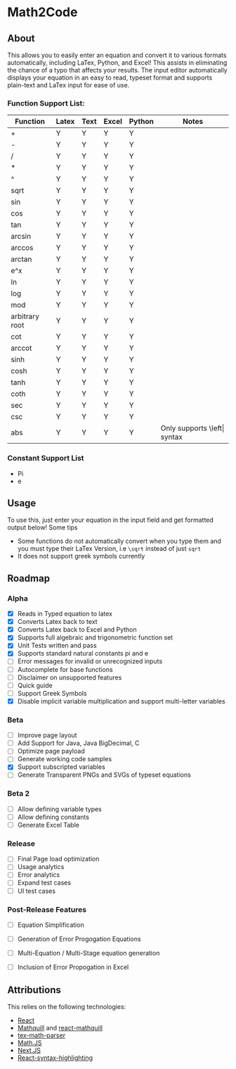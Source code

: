 # Math2Code
## About
This allows you to easily enter an equation and convert it to various formats automatically, including LaTex, Python, and Excel! This assists in eliminating the chance of a typo that affects your results. The input editor automatically displays your equation in an easy to read, typeset format and supports plain-text and LaTex input for ease of use.

### Function Support List:

| Function       | Latex | Text  | Excel | Python | Notes |
| --------       | ----- | ----  | ----  | ------ | ----- |
| +              | Y     | Y     | Y     | Y      |       |
| -              | Y     | Y     | Y     | Y      |       |
| /              | Y     | Y     | Y     | Y      |       |
| *              | Y     | Y     | Y     | Y      |       |
| ^              | Y     | Y     | Y     | Y      |       |
| sqrt           | Y     | Y     | Y     | Y      |       |
| sin            | Y     | Y     | Y     | Y      |       |
| cos            | Y     | Y     | Y     | Y      |       |
| tan            | Y     | Y     | Y     | Y      |       |
| arcsin         | Y     | Y     | Y     | Y      |       |
| arccos         | Y     | Y     | Y     | Y      |       |
| arctan         | Y     | Y     | Y     | Y      |       |
| e^x            | Y     | Y     | Y     | Y      |       |
| ln             | Y     | Y     | Y     | Y      |       |
| log            | Y     | Y     | Y     | Y      |       |
| mod            | Y     | Y     | Y     | Y      |       |
| arbitrary root | Y     | Y     | Y     | Y      |       |
| cot            | Y     | Y     | Y     | Y      |       |
| arccot         | Y     | Y     | Y     | Y      |       |
| sinh           | Y     | Y     | Y     | Y      |       |
| cosh           | Y     | Y     | Y     | Y      |       |
| tanh           | Y     | Y     | Y     | Y      |       |
| coth           | Y     | Y     | Y     | Y      |       |
| sec            | Y     | Y     | Y     | Y      |       |
| csc            | Y     | Y     | Y     | Y      |       |
| abs            | Y     | Y     | Y     | Y      | Only supports \left\| syntax      |

### Constant Support List
 - Pi
 - e
## Usage
To use this, just enter your equation in the input field and get formatted output below! Some tips
 - Some functions do not automatically convert when you type them and you must type their LaTex Version, i.e `\sqrt` instead of just `sqrt`
 - It does not support greek symbols currently

## Roadmap
### Alpha
- [X] Reads in Typed equation to latex
- [X] Converts Latex back to text
- [X] Converts Latex back to Excel and Python
- [X] Supports full algebraic and trigonometric function set
- [X] Unit Tests written and pass
- [X] Supports standard natural constants pi and e
- [ ] Error messages for invalid or unrecognized inputs
- [ ] Autocomplete for base functions
- [ ] Disclaimer on unsupported features
- [ ] Quick guide
- [ ] Support Greek Symbols
- [X] Disable implicit variable multiplication and support multi-letter variables

### Beta
- [ ] Improve page layout
- [ ] Add Support for Java, Java BigDecimal, C
- [ ] Optimize page payload
- [ ] Generate working code samples
- [X] Support subscripted variables
- [ ] Generate Transparent PNGs and SVGs of typeset equations

### Beta 2
- [ ] Allow defining variable types
- [ ] Allow defining constants
- [ ] Generate Excel Table

### Release
- [ ] Final Page load optimization
- [ ] Usage analytics
- [ ] Error analytics
- [ ] Expand test cases
- [ ] UI test cases

### Post-Release Features
- [ ] Equation Simplification
- [ ] Generation of Error Progogation Equations
- [ ] Multi-Equation / Multi-Stage equation generation
- [ ] Inclusion of Error Propogation in Excel


## Attributions
This relies on the following technologies:
 - [React](https://react.dev/)
 - [Mathquill](http://mathquill.com/) and [react-mathquill](https://github.com/viktorstrate/react-mathquill)
 - [tex-math-parser](https://github.com/davidtranhq/tex-math-parser)
 - [Math.JS](https://mathjs.org/)
 - [Next.JS](https://nextjs.org/)
 - [React-syntax-highlighting](https://github.com/react-syntax-highlighter/react-syntax-highlighter)
